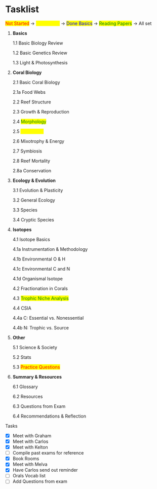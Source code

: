 # Tasklist

<mark style="color:red;">Not Started</mark> -> <mark style="color:yellow;">In Progress</mark> -> <mark style="color:blue;">Done Basics</mark> -> <mark style="color:green;">Reading Papers</mark> -> All set&#x20;

1.  **Basics**

    1.1    Basic Biology Review&#x20;

    1.2   Basic Genetics Review&#x20;

    1.3   Light & Photosynthesis&#x20;
2.  **Coral Biology**

    2.1    Basic Coral Biology&#x20;

    &#x20;           2.1a    Food Webs&#x20;

    2.2   Reef Structure&#x20;

    2.3   Growth & Reproduction&#x20;

    2.4   <mark style="color:green;">Morphology</mark>&#x20;

    2.5   <mark style="color:yellow;">Physiology</mark>&#x20;

    2.6   Mixotrophy & Energy&#x20;

    2.7   Symbiosis&#x20;

    2.8   Reef Mortality&#x20;

    &#x20;           2.8a   Conservation&#x20;
3.  **Ecology & Evolution**

    3.1    Evolution & Plasticity&#x20;

    3.2   General Ecology&#x20;

    3.3   Species

    3.4   Cryptic Species&#x20;
4.  **Isotopes**

    4.1    Isotope Basics

    &#x20;           4.1a   Instrumentation & Methodology&#x20;

    &#x20;           4.1b   Environmental O & H&#x20;

    &#x20;           4.1c   Environmental C and N&#x20;

    &#x20;           4.1d   Organismal Isotope

    4.2   Fractionation in Corals&#x20;

    4.3   <mark style="color:green;">Trophic Niche Analysis</mark>&#x20;

    4.4   CSIA

    &#x20;           4.4a C: Essential vs. Nonessential&#x20;

    &#x20;           4.4b N: Trophic vs. Source&#x20;
5.  **Other**

    5.1     Science & Society&#x20;

    5.2    Stats

    5.3    <mark style="color:red;">Practice Questions</mark> &#x20;
6.  **Summary & Resources**&#x20;

    6.1    Glossary&#x20;

    6.2   Resources&#x20;

    6.3   Questions from Exam&#x20;

    6.4   Recommendations & Reflection&#x20;



Tasks&#x20;

* [x] Meet with Graham
* [x] Meet with Carlos
* [x] Meet with Kelton
* [ ] Compile past exams for reference&#x20;
* [x] Book Rooms
* [x] Meet with Melva&#x20;
* [x] Have Carlos send out reminder
* [ ] Orals Vocab list&#x20;
* [ ] Add Questions from exam
